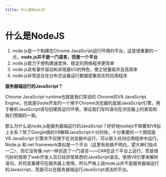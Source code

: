 ```yaml
---
title: 什么是NodeJS
---
```

# 什么是NodeJS

1. node.js是一个构建在Chrome JavaScript运行环境的平台，这是很重要的一点，**node.js并不是一门语言，而是一个平台**
2. node.js致力于使构建速度快、稳定的网络程序更简单
3. node.js具有事件驱动和非阻塞I/O的特色，使之轻量级并且高效率
4. node.js非常适合在分布式设备运行数据密集型实时应用程序

**服务器端运行的JavaScript？**

Chrome JavaScript runtime也就是我们常说的 Chrome的V8 JavaScript Engine，也就是Goole开发的一个用于Chrome浏览器的底层JavaScript引擎，用于解析JavaScript语句创建其运行环境，保证我们写的语句在浏览器上的表现和我们预期的一致。

那么为什么说node.js是服务器端运行的JavaScript？好好地nodejs干嘛要和V8扯上关系？除了Google搞的V8解释JavaScript十分的快，十分重要的一个原因是V8 JavaScript 引擎并不仅限于在浏览器中运行，可以嵌入任何应用程序中运行。Node.js 和.net framework类似是一个平台（这里有些搞不明白，望大神们指点一二），但它没有像.net一样创造了一门语言——C##在这个平台上运行，而是很巧妙的借用了web开发人员已经非常熟悉的JavaScript语法，使用V8引擎来解析语句，并将其重建可在服务器上使用。所以严格上说node.js并不是服务器端运行的Javascript，而是可以在服务器端运行JavaScript语法的平台。
